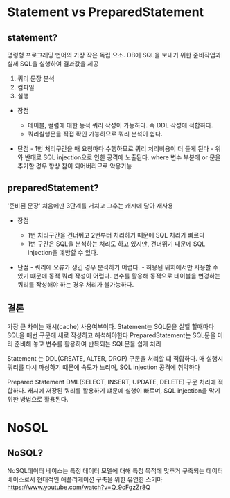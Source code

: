 # Statement vs PreparedStatement

## statement?
명령형 프로그래밍 언어의 가장 작은 독립 요소.
DB에 SQL을 보내기 위한 준비작업과 실제 SQL을 실행하여 결과값을 제공
  1) 쿼리 문장 분석
  2) 컴파일
  3) 실행

  - 장점
    - 테이블, 컬럼에 대한 동적 쿼리 작성이 가능하다. 즉 DDL 작성에 적합하다.
    - 쿼리실행문을 직접 확인 가능하므로 쿼리 분석이 쉽다.
    
   - 단점
    - 1번 처리구간을 매 요청마다 수행하므로 쿼리 처리비용이 더 들게 된다
    - 위와 반대로 SQL injection으로 인한 공격에 노출된다.
      where 변수 부분에 or 문을 추가할 경우 항상 참이 되어버리므로 악용가능

## preparedStatement?
'준비된 문장'
  처음에만 3단계를 거치고 그후는 캐시에 담아 재사용

  - 장점
    - 1번 처리구간을 건너뛰고 2번부터 처리하기 때문에 SQL 처리가 빠르다
    - 1번 구간은 SQL을 분석하는 처리도 하고 있지만, 건너뛰기 때문에 SQL injection을 예방할 수 있다.
    
   - 단점
    - 쿼리에 오류가 생긴 경우 분석하기 어렵다. 
    - 허용된 위치에서만 사용할 수 있기 떄문에 동적 쿼리 작성이 어렵다.
      변수를 활용해 동적으로 테이블을 변경하는 쿼리를 작성해야 하는 경우 처리가 불가능하다.

## 결론
  가장 큰 차이는 캐시(cache) 사용여부이다.
  Statement는 SQL문을 실핼 할때마다 SQL을 매번 구문에 새로 작성하고 해석해야한다
  PreparedStatement는 SQL문을 미리 준비해 놓고 변수를 활용하여 반복되는 SQL문을 쉽게 처리

  Statement 는 DDL(CREATE, ALTER, DROP) 구문을 처리할 떄 적합하다.
  매 실행시 쿼리를 다시 파싱하기 떄문에 속도가 느리며, SQL injection 공격에 취약하다
  
  Prepared Statement DML(SELECT, INSERT, UPDATE, DELETE) 구문 처리에 적합하다.
  캐시에 저장된 쿼리를 활용하기 떄문에 실행이 빠르며, SQL injection을 막기 위한 방법으로 활용된다.
  
  
  # NoSQL
  
  ## NoSQL?
  NoSQL데이터 베이스는 특정 데이터 모델에 대해 특정 목적에 맞추거 구축되는 데이터베이스로서 현대적인 애플리케이션 구축을 위한 유연한 스키마
  https://www.youtube.com/watch?v=Q_9cFgzZr8Q
  
  
